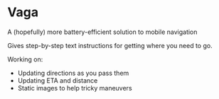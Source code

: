 # Vaga
A (hopefully) more battery-efficient solution to mobile navigation

Gives step-by-step text instructions for getting where you need to go.

Working on:
- Updating directions as you pass them
- Updating ETA and distance
- Static images to help tricky maneuvers

